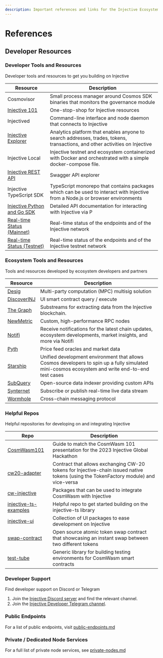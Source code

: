 ```yaml
---
description: Important references and links for the Injective Ecosystem
---
```


# References

## Developer Resources

### Developer Tools and Resources

Developer tools and resources to get you building on Injective

| **Resource**                                                                                  | **Description**                                                                                                                |
| --------------------------------------------------------------------------------------------- | ------------------------------------------------------------------------------------------------------------------------------ |
| Cosmovisor                                                                                    | Small process manager around Cosmos SDK binaries that monitors the governance module                                           |
| [Injective 101](https://injective.notion.site/Injective-101-589dedc4c9c04531aae503dbb235d443) | One-stop-shop for Injective resources                                                                                          |
| Injectived                                                                                    | Command-line interface and node daemon that connects to Injective                                                              |
| [Injective Explorer](https://explorer.injective.network/)                                     | Analytics platform that enables anyone to search addresses, trades, tokens, transactions, and other activities on Injective    |
| Injective Local                                                                               | Injective testnet and ecosystem containerized with Docker and orchestrated with a simple docker-compose file.                  |
| [Injective REST API](https://lcd.injective.network/swagger/)                                  | Swagger API explorer                                                                                                           |
| Injective TypeScript SDK                                                                      | TypeScript monorepo that contains packages which can be used to interact with Injective from a Node.js or browser environments |
| [Injective Python and Go SDK](https://api.injective.exchange/)                                | Detailed API documentation for interacting with Injective via P                                                                |
| [Real-time Status (Mainnet)](https://status.injective.network/)                               | Real-time status of the endpoints and of the Injective network                                                                 |
| [Real-time Status (Testnet)](https://testnet.status.injective.network)                        | Real-time status of the endpoints and of the Injective testnet network                                                         |

### Ecosystem Tools and Resources

Tools and resources developed by ecosystem developers and partners

| **Resource**                                                                                       | **Description**                                                                                                                                  |
| -------------------------------------------------------------------------------------------------- | ------------------------------------------------------------------------------------------------------------------------------------------------ |
| [Desig](https://desig.io/)                                                                         | Multi-party computation (MPC) multisig solution                                                                                                  |
| [DiscoverINJ](https://alpha.discoverinj.com/console)                                               | UI smart contract query / execute                                                                                                                |
| [The Graph](https://substreams.streamingfast.io/intro-injective)                                   | Substreams for extracting data from the Injective blockchain.                                                                                    |
| [NewMetric](https://app.newmetric.xyz/)                                                            | Custom, high-performance RPC nodes                                                                                                               |
| [Notifi](https://injective.com/notifications/)                                                     | Receive notifications for the latest chain updates, ecosystem developments, market insights, and more via Notifi                                 |
| [Pyth](https://docs.pyth.network/home)                                                             | Price feed oracles and market data                                                                                                               |
| [Starship](https://docs.cosmology.zone/starship)                                                   | Unified development environment that allows Cosmos developers to spin up a fully simulated mini-cosmos ecosystem and write end-to-end test cases |
| [SubQuery](https://github.com/subquery/cosmos-subql-starter/tree/main/Injective/injective-starter) | Open-source data indexer providing custom APIs                                                                                                   |
| [Synternet](https://docs.synternet.com/build/data-layer/developer-portal/subscribe-to-streams)     | Subscribe or publish real-time live data stream                                                                                                  |
| [Wormhole](https://docs.wormhole.com/wormhole)                                                     | Cross-chain messaging protocol                                                                                                                   |

### Helpful Repos

Helpful repositories for developing on and integrating Injective

| **Repo**                                                                                         | **Description**                                                                                                                      |
| ------------------------------------------------------------------------------------------------ | ------------------------------------------------------------------------------------------------------------------------------------ |
| [CosmWasm101](https://github.com/InjectiveLabs/CosmWasm101)                                      | Guide to match the CosmWasm 101 presentation for the 2023 Injective Global Hackathon                                                 |
| [cw20-adapter](https://github.com/InjectiveLabs/cw20-adapter/tree/master/contracts/cw20-adapter) | Contract that allows exchanging CW-20 tokens for Injective-chain issued native tokens (using the TokenFactory module) and vice-versa |
| [cw-injective](https://github.com/InjectiveLabs/cw-injective)                                    | Packages that can be used to integrate CosmWasm with Injective                                                                       |
| [injective-ts-examples](https://github.com/InjectiveLabs/injective-ts-examples)                  | Helpful repo to get started building on the injective-ts library                                                                     |
| [injective-ui](https://github.com/InjectiveLabs/injective-ui)                                    | Collection of UI packages to ease development on Injective                                                                           |
| [swap-contract](https://github.com/InjectiveLabs/swap-contract)                                  | Open source atomic token swap contract that showcasing an instant swap between two different tokens                                  |
| [test-tube](https://github.com/injectiveLabs/test-tube)                                          | Generic library for building testing environments for CosmWasm smart contracts                                                       |

### Developer Support

Find developer support on Discord or Telegram

1. Join the [Injective Discord server](https://discord.gg/injective) and find the relevant channel.
2. Join the [Injective Developer Telegram channel](https://t.me/+8Y\_0HOFLhnRlZDU9).

### Public Endpoints

For a list of public endpoints, visit [public-endpoints.md](nodes/public-endpoints.md "mention")

### Private / Dedicated Node Services

For a full list of private node services, see [private-nodes.md](nodes/private-nodes.md "mention")
